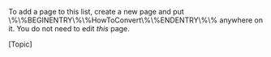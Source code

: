 

To add a page to this list, create a new page and put \\%\\%BEGINENTRY\\%\\%HowToConvert\\%\\%ENDENTRY\\%\\% anywhere on it. You do not need to 
edit *this* page.

[Topic]
